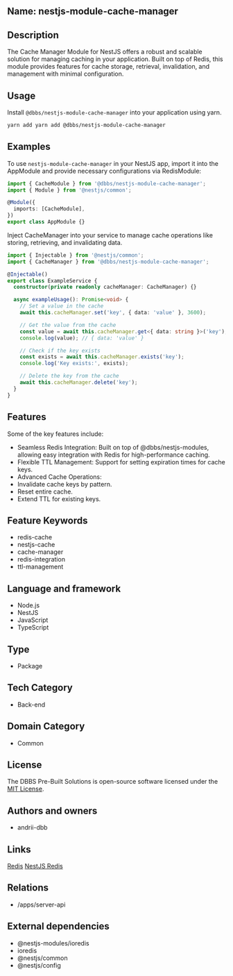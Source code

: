 ## Name: nestjs-module-cache-manager

## Description

The Cache Manager Module for NestJS offers a robust and scalable solution for managing caching in your application. Built on top of Redis, this module provides features for cache storage, retrieval, invalidation, and management with minimal configuration.

## Usage

Install `@dbbs/nestjs-module-cache-manager` into your application using yarn.

```bash
yarn add yarn add @dbbs/nestjs-module-cache-manager
```

## Examples

To use `nestjs-module-cache-manager` in your NestJS app, import it into the AppModule and provide necessary configurations via RedisModule:

```ts
import { CacheModule } from '@dbbs/nestjs-module-cache-manager';
import { Module } from '@nestjs/common';

@Module({
  imports: [CacheModule],
})
export class AppModule {}
```

Inject CacheManager into your service to manage cache operations like storing, retrieving, and invalidating data.

```ts
import { Injectable } from '@nestjs/common';
import { CacheManager } from '@dbbs/nestjs-module-cache-manager';

@Injectable()
export class ExampleService {
  constructor(private readonly cacheManager: CacheManager) {}

  async exampleUsage(): Promise<void> {
    // Set a value in the cache
    await this.cacheManager.set('key', { data: 'value' }, 3600);

    // Get the value from the cache
    const value = await this.cacheManager.get<{ data: string }>('key');
    console.log(value); // { data: 'value' }

    // Check if the key exists
    const exists = await this.cacheManager.exists('key');
    console.log('Key exists:', exists);

    // Delete the key from the cache
    await this.cacheManager.delete('key');
  }
}
```

## Features

Some of the key features include:

- Seamless Redis Integration: Built on top of @dbbs/nestjs-modules, allowing easy integration with Redis for high-performance caching.
- Flexible TTL Management: Support for setting expiration times for cache keys.
- Advanced Cache Operations:
- Invalidate cache keys by pattern.
- Reset entire cache.
- Extend TTL for existing keys.

## Feature Keywords

- redis-cache
- nestjs-cache
- cache-manager
- redis-integration
- ttl-management

## Language and framework

- Node.js
- NestJS
- JavaScript
- TypeScript

## Type

- Package

## Tech Category

- Back-end

## Domain Category

- Common

## License

The DBBS Pre-Built Solutions is open-source software licensed under the [MIT License](LICENSE).

## Authors and owners

- andrii-dbb

## Links

[Redis](https://redis.io/docs/latest/develop/)
[NestJS Redis](https://docs.nestjs.com/microservices/redis)

## Relations

- /apps/server-api

## External dependencies

- @nestjs-modules/ioredis
- ioredis
- @nestjs/common
- @nestjs/config
